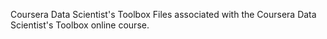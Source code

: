 Coursera Data Scientist's Toolbox
Files associated with the Coursera Data Scientist's Toolbox online course. 
